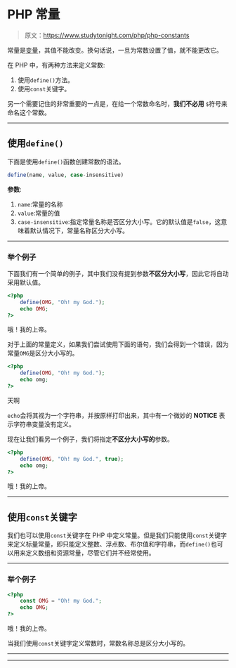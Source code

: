 # PHP 常量

> 原文：<https://www.studytonight.com/php/php-constants>

常量是[变量](variables-in-php)，其值不能改变。换句话说，一旦为常数设置了值，就不能更改它。

在 PHP 中，有两种方法来定义常数:

1.  使用`define()`方法。
2.  使用`const`关键字。

另一个需要记住的非常重要的一点是，在给一个常数命名时，**我们不必用** `$`符号来命名这个常数。

* * *

## 使用`define()`

下面是使用`define()`函数创建常数的语法。

```php
define(name, value, case-insensitive)
```

**参数**:

1.  `name`:常量的名称
2.  `value`:常量的值
3.  `case-insensitive`:指定常量名称是否区分大小写。它的默认值是`false`，这意味着默认情况下，常量名称区分大小写。

* * *

### 举个例子

下面我们有一个简单的例子，其中我们没有提到参数**不区分大小写**，因此它将自动采用默认值。

```php
<?php
    define(OMG, "Oh! my God.");
    echo OMG;
?>
```

哦！我的上帝。

对于上面的常量定义，如果我们尝试使用下面的语句，我们会得到一个错误，因为常量`OMG`是区分大小写的。

```php
<?php
    define(OMG, "Oh! my God.");
    echo omg;
?>
```

天啊

`echo`会将其视为一个字符串，并按原样打印出来，其中有一个微妙的 **NOTICE** 表示字符串变量没有定义。

现在让我们看另一个例子，我们将指定**不区分大小写的**参数。

```php
<?php
    define(OMG, "Oh! my God.", true);
    echo omg;
?>
```

哦！我的上帝。

* * *

## 使用`const`关键字

我们也可以使用`const`关键字在 PHP 中定义常量。但是我们只能使用`const`关键字来定义标量常量，即只能定义整数、浮点数、布尔值和字符串，而`define()`也可以用来定义数组和资源常量，尽管它们并不经常使用。

* * *

### 举个例子

```php
<?php
    const OMG = "Oh! my God.";  
    echo OMG;
?>
```

哦！我的上帝。

当我们使用`const`关键字定义常数时，常数名称总是区分大小写的。

* * *

* * *
